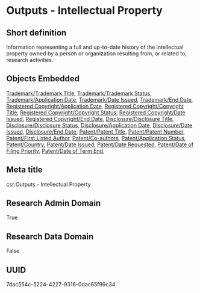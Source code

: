 # Outputs - Intellectual Property
## Short definition
Information representing a full and up-to-date history of the intellectual property owned by a person or organization resulting from, or related to, research activities.
## Objects Embedded
[Trademark/Trademark Title](https://github.com/EuroCRIS/CASRAI-Dictionairies/blob/main/Object-Fields/Trademark/Trademark%20Title.md), [Trademark/Trademark Status](https://github.com/EuroCRIS/CASRAI-Dictionairies/blob/main/Object-Fields/Trademark/Trademark%20Status.md), [Trademark/Application Date](https://github.com/EuroCRIS/CASRAI-Dictionairies/blob/main/Object-Fields/Trademark/Application%20Date.md), [Trademark/Date Issued](https://github.com/EuroCRIS/CASRAI-Dictionairies/blob/main/Object-Fields/Trademark/Date%20Issued.md), [Trademark/End Date](https://github.com/EuroCRIS/CASRAI-Dictionairies/blob/main/Object-Fields/Trademark/End%20Date.md), [Registered Copyright/Application Date](https://github.com/EuroCRIS/CASRAI-Dictionairies/blob/main/Object-Fields/Registered%20Copyright/Application%20Date.md), [Registered Copyright/Copyright Title](https://github.com/EuroCRIS/CASRAI-Dictionairies/blob/main/Object-Fields/Registered%20Copyright/Copyright%20Title.md), [Registered Copyright/Copyright Status](https://github.com/EuroCRIS/CASRAI-Dictionairies/blob/main/Object-Fields/Registered%20Copyright/Copyright%20Status.md), [Registered Copyright/Date Issued](https://github.com/EuroCRIS/CASRAI-Dictionairies/blob/main/Object-Fields/Registered%20Copyright/Date%20Issued.md), [Registered Copyright/End Date](https://github.com/EuroCRIS/CASRAI-Dictionairies/blob/main/Object-Fields/Registered%20Copyright/End%20Date.md), [Disclosure/Disclosure Title](https://github.com/EuroCRIS/CASRAI-Dictionairies/blob/main/Object-Fields/Disclosure/Disclosure%20Title.md), [Disclosure/Disclosure Status](https://github.com/EuroCRIS/CASRAI-Dictionairies/blob/main/Object-Fields/Disclosure/Disclosure%20Status.md), [Disclosure/Application Date](https://github.com/EuroCRIS/CASRAI-Dictionairies/blob/main/Object-Fields/Disclosure/Application%20Date.md), [Disclosure/Date Issued](https://github.com/EuroCRIS/CASRAI-Dictionairies/blob/main/Object-Fields/Disclosure/Date%20Issued.md), [Disclosure/End Date](https://github.com/EuroCRIS/CASRAI-Dictionairies/blob/main/Object-Fields/Disclosure/End%20Date.md), [Patent/Patent Title](https://github.com/EuroCRIS/CASRAI-Dictionairies/blob/main/Object-Fields/Patent/Patent%20Title.md), [Patent/Patent Number](https://github.com/EuroCRIS/CASRAI-Dictionairies/blob/main/Object-Fields/Patent/Patent%20Number.md), [Patent/First Listed Author](https://github.com/EuroCRIS/CASRAI-Dictionairies/blob/main/Object-Fields/Patent/First%20Listed%20Author.md), [Patent/Co-authors](https://github.com/EuroCRIS/CASRAI-Dictionairies/blob/main/Object-Fields/Patent/Co-authors.md), [Patent/Application Status](https://github.com/EuroCRIS/CASRAI-Dictionairies/blob/main/Object-Fields/Patent/Application%20Status.md), [Patent/Country](https://github.com/EuroCRIS/CASRAI-Dictionairies/blob/main/Object-Fields/Patent/Country.md), [Patent/Date Issued](https://github.com/EuroCRIS/CASRAI-Dictionairies/blob/main/Object-Fields/Patent/Date%20Issued.md), [Patent/Date Requested](https://github.com/EuroCRIS/CASRAI-Dictionairies/blob/main/Object-Fields/Patent/Date%20Requested.md), [Patent/Date of Filing Priority](https://github.com/EuroCRIS/CASRAI-Dictionairies/blob/main/Object-Fields/Patent/Date%20of%20Filing%20Priority.md), [Patent/Date of Term End](https://github.com/EuroCRIS/CASRAI-Dictionairies/blob/main/Object-Fields/Patent/Date%20of%20Term%20End.md), 
## Meta title
csr:Outputs - Intellectual Property
## Research Admin Domain
True
## Research Data Domain
False
## UUID
7dac554c-5224-4227-9316-0dac65f99c34
